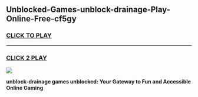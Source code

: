 
## Unblocked-Games-unblock-drainage-Play-Online-Free-cf5gy
<h3>
<a href="https://premium76.site?title=unblock-drainage&ref=26A">CLICK TO PLAY</a></h3>
<hr>

<h3>
<a href="https://premium76.site?title=unblock-drainage&ref=26A">CLICK 2 PLAY</a>
  
</h3>

<a href="https://premium76.site?title=unblock-drainage&ref=26A"><img src="https://clearcache.store/games.png"></a>


**unblock-drainage games unblocked: Your Gateway to Fun and Accessible Online Gaming**
